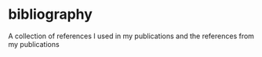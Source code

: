# bibliography
A collection of references I used in my publications and the references from my publications
